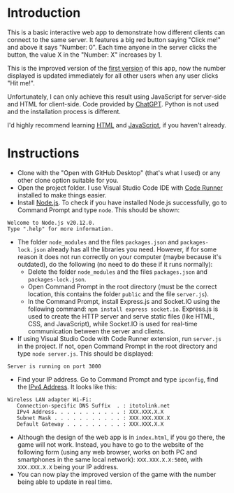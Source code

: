 # Introduction
This is a basic interactive web app to demonstrate how different clients can connect to the same server. It features a big red button saying "Click me!" and above it says "Number: 0". Each time anyone in the server clicks the button, the value X in the "Number: X" increases by 1.

This is the improved version of the [first version](https://github.com/Random0617/CS494-Lab-1/commit/696da9c09ec5fa58dea5ce989c95d6374053459a) of this app, now the number displayed is updated immediately for all other users when any user clicks "Hit me!".

Unfortunately, I can only achieve this result using JavaScript for server-side and HTML for client-side. Code provided by [ChatGPT](https://chat.openai.com/share/abefeeb5-8ab3-4c00-b232-aa4c3e4e080c). Python is not used and the installation process is different.

I'd highly recommend learning [HTML](https://www.youtube.com/watch?v=kUMe1FH4CHE) and [JavaScript](https://www.youtube.com/watch?v=PkZNo7MFNFg), if you haven't already.
# Instructions
* Clone with the "Open with GitHub Desktop" (that's what I used) or any other clone option suitable for you.
* Open the project folder. I use Visual Studio Code IDE with [Code Runner](https://youtu.be/n0hBK3_QT9A) installed to make things easier.
* Install [Node.js](https://nodejs.org/en). To check if you have installed Node.js successfully, go to Command Prompt and type `node`. This should be shown:
```
Welcome to Node.js v20.12.0.
Type ".help" for more information.
```
* The folder `node_modules` and the files `packages.json` and `packages-lock.json` already has all the libraries you need. However, if for some reason it does not run correctly on your computer (maybe because it's outdated), do the following (no need to do these if it runs normally):
    + Delete the folder `node_modules` and the files `packages.json` and `packages-lock.json`.
    + Open Command Prompt in the root directory (must be the correct location, this contains the folder `public` and the file `server.js`).
    + In the Command Prompt, install Express.js and Socket.IO using the following command: `npm install express socket.io`. Express.js is used to create the HTTP server and serve static files (like HTML, CSS, and JavaScript), while Socket.IO is used for real-time communication between the server and clients.
* If using Visual Studio Code with Code Runner extension, run `server.js` in the project. If not, open Command Prompt in the root directory and type `node server.js`. This should be displayed:
```
Server is running on port 3000
```
* Find your IP address. Go to Command Prompt and type `ipconfig`, find the [IPv4 Address](https://youtu.be/_whymdfq-R4?list=PLzMcBGfZo4-kR7Rh-7JCVDN8lm3Utumvq&t=837). It looks like this:
```
Wireless LAN adapter Wi-Fi:
   Connection-specific DNS Suffix  . : itotolink.net
   IPv4 Address. . . . . . . . . . . : XXX.XXX.X.X
   Subnet Mask . . . . . . . . . . . : XXX.XXX.XXX.X
   Default Gateway . . . . . . . . . : XXX.XXX.X.X
```
* Although the design of the web app is in `index.html`, if you go there, the game will not work. Instead, you have to go to the website of the following form (using any web browser, works on both PC and smartphones in the same local network): `XXX.XXX.X.X:5000`, with `XXX.XXX.X.X` being your IP address.
* You can now play the improved version of the game with the number being able to update in real time.
